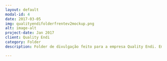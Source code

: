 ```yaml
---
layout: default
modal-id: 4
date: 2017-03-05
img: qualityendifolderfrentev2mockup.png
alt: image-alt
project-date: Jan 2017
client: Quality Endi
category: Folder
description: Folder de divulgação feito para a empresa Quality Endi. Empresa especializada em Ensaios não Destrutivos e Inspeções. Feito com Adobe Illustrator CC.

---
```

